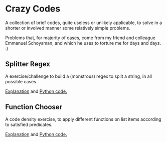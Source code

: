 # Crazy Codes #

A collection of brief codes, quite useless or unlikely applicable, to solve in a shorter or involved manner some relatively simple problems.

Problems that, for majority of cases, come from my friend and colleague Emmanuel Schoysman, and which he uses to torture me for days and days. :)

## Splitter Regex ##

A exercise/challenge to build a (monstrous) regex to split a string, in all possible cases.

[Explanation](splitterRegex.md) and [Python code.](splitterRegex.py)

## Function Chooser ##

A code density exercise, to apply different functions on list items according to satisfied predicates.

[Explanation](functionChooser.md) and [Python code.](functionChooser.py)
